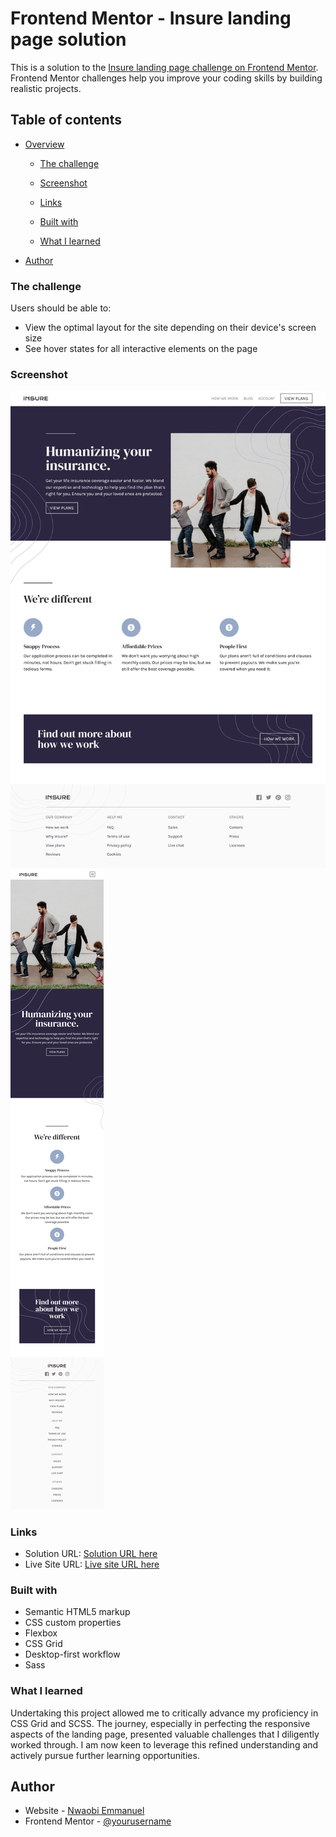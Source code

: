 # Frontend Mentor - Insure landing page solution

This is a solution to the [Insure landing page challenge on Frontend Mentor](https://www.frontendmentor.io/challenges/insure-landing-page-uTU68JV8). Frontend Mentor challenges help you improve your coding skills by building realistic projects.

## Table of contents

- [Overview](#overview)

  - [The challenge](#the-challenge)
  - [Screenshot](#screenshot)
  - [Links](#links)

  - [Built with](#built-with)
  - [What I learned](#what-i-learned)

- [Author](#author)

### The challenge

Users should be able to:

- View the optimal layout for the site depending on their device's screen size
- See hover states for all interactive elements on the page

### Screenshot

![Desktop Solution Design](images/insure-desktop-design.png)
![Mobile Solution Design](images/insure-mobile-design.png)

### Links

- Solution URL: [Solution URL here]()
- Live Site URL: [Live site URL here]()

### Built with

- Semantic HTML5 markup
- CSS custom properties
- Flexbox
- CSS Grid
- Desktop-first workflow
- Sass

### What I learned

Undertaking this project allowed me to critically advance my proficiency in CSS Grid and SCSS. The journey, especially in perfecting the responsive aspects of the landing page, presented valuable challenges that I diligently worked through. I am now keen to leverage this refined understanding and actively pursue further learning opportunities.

## Author

- Website - [Nwaobi Emmanuel](https://github.com/EmmanuelNwaobi)
- Frontend Mentor - [@yourusername](https://www.frontendmentor.io/profile/EmmanuelNwaobi)
